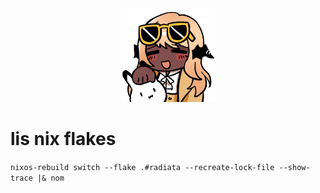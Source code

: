 <div align="center">
	<img src="https://github.com/gyaru/gyaru/raw/main/lis.png" width="150px" alt="hi">
</div>

# lis nix flakes

```nixos-rebuild switch --flake .#radiata --recreate-lock-file --show-trace |& nom```